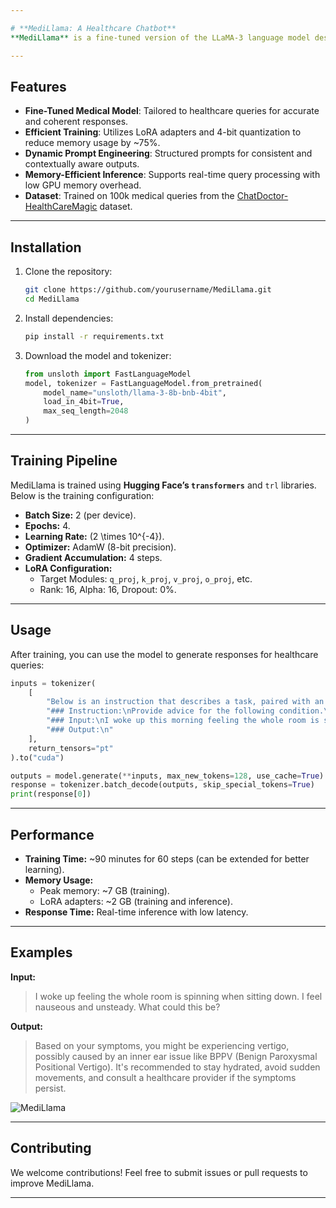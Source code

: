 ```yaml
---

# **MediLlama: A Healthcare Chatbot**
**MediLlama** is a fine-tuned version of the LLaMA-3 language model designed to assist with healthcare-related queries. It leverages **LoRA (Low-Rank Adaptation)** and **4-bit quantization** to provide accurate, efficient, and memory-optimized medical advice while ensuring real-time response capabilities.

---
```


## **Features**
- **Fine-Tuned Medical Model**: Tailored to healthcare queries for accurate and coherent responses.
- **Efficient Training**: Utilizes LoRA adapters and 4-bit quantization to reduce memory usage by ~75%.
- **Dynamic Prompt Engineering**: Structured prompts for consistent and contextually aware outputs.
- **Memory-Efficient Inference**: Supports real-time query processing with low GPU memory overhead.
- **Dataset**: Trained on 100k medical queries from the [ChatDoctor-HealthCareMagic](https://huggingface.co/datasets/lavita/ChatDoctor-HealthCareMagic-100k) dataset.

---

## **Installation**
1. Clone the repository:
   ```bash
   git clone https://github.com/yourusername/MediLlama.git
   cd MediLlama
   ```
2. Install dependencies:
   ```bash
   pip install -r requirements.txt
   ```
3. Download the model and tokenizer:
   ```python
   from unsloth import FastLanguageModel
   model, tokenizer = FastLanguageModel.from_pretrained(
       model_name="unsloth/llama-3-8b-bnb-4bit",
       load_in_4bit=True,
       max_seq_length=2048
   )
   ```

---

## **Training Pipeline**
MediLlama is trained using **Hugging Face’s `transformers`** and `trl` libraries. Below is the training configuration:
- **Batch Size:** 2 (per device).
- **Epochs:** 4.
- **Learning Rate:** \(2 \times 10^{-4}\).
- **Optimizer:** AdamW (8-bit precision).
- **Gradient Accumulation:** 4 steps.
- **LoRA Configuration:** 
  - Target Modules: `q_proj`, `k_proj`, `v_proj`, `o_proj`, etc.
  - Rank: 16, Alpha: 16, Dropout: 0%.


---

## **Usage**
After training, you can use the model to generate responses for healthcare queries:
```python
inputs = tokenizer(
    [
        "Below is an instruction that describes a task, paired with an input. Write an output that appropriately completes the request.\n\n"
        "### Instruction:\nProvide advice for the following condition.\n\n"
        "### Input:\nI woke up this morning feeling the whole room is spinning. When I move around, I feel nauseous. What should I do?\n\n"
        "### Output:\n"
    ], 
    return_tensors="pt"
).to("cuda")

outputs = model.generate(**inputs, max_new_tokens=128, use_cache=True)
response = tokenizer.batch_decode(outputs, skip_special_tokens=True)
print(response[0])
```

---

## **Performance**
- **Training Time:** ~90 minutes for 60 steps (can be extended for better learning).
- **Memory Usage:** 
  - Peak memory: ~7 GB (training).
  - LoRA adapters: ~2 GB (training and inference).
- **Response Time:** Real-time inference with low latency.

---

## **Examples**
**Input:**
> I woke up feeling the whole room is spinning when sitting down. I feel nauseous and unsteady. What could this be?

**Output:**
> Based on your symptoms, you might be experiencing vertigo, possibly caused by an inner ear issue like BPPV (Benign Paroxysmal Positional Vertigo). It's recommended to stay hydrated, avoid sudden movements, and consult a healthcare provider if the symptoms persist.

![MediLlama](https://github.com/user-attachments/assets/3628ed3f-da39-4ce6-a941-06da8c4d15a6)


---

## **Contributing**
We welcome contributions! Feel free to submit issues or pull requests to improve MediLlama.

---
